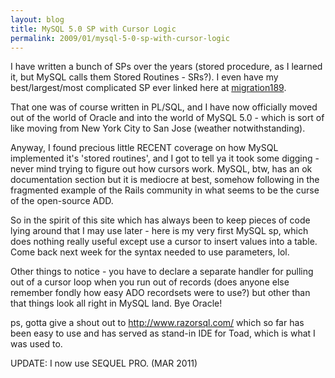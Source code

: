 ```yaml
---
layout: blog
title: MySQL 5.0 SP with Cursor Logic
permalink: 2009/01/mysql-5-0-sp-with-cursor-logic
---
```


<p>I have written a bunch of SPs over the years (stored procedure, as I learned it, but MySQL calls them Stored Routines - SRs?). I even have my best/largest/most complicated SP ever linked here at <a href='http://blog.kristeraxel.com/wp-content/uploads/2009/01/migration189.txt'>migration189</a>.
</p>
<p>That one was of course written in PL/SQL, and I have now officially moved out of the world of Oracle and into the world of MySQL 5.0 - which is sort of like moving from New York City to San Jose (weather notwithstanding).</p>
<p>Anyway, I found precious little RECENT coverage on how MySQL implemented it&#039;s &#039;stored routines&#039;, and I got to tell ya it took some digging - never mind trying to figure out how cursors work. MySQL, btw, has an ok documentation section but it is mediocre at best, somehow following in the fragmented example of the Rails community in what seems to be the curse of the open-source ADD.</p>
<p>So in the spirit of this site which has always been to keep pieces of code lying around that I may use later - here is my very first MySQL sp, which does nothing really useful except use a cursor to insert values into a table. Come back next week for the syntax needed to use parameters, lol.</p>
<p>Other things to notice - you have to declare a separate handler for pulling out of a cursor loop when you run out of records (does anyone else remember fondly how easy ADO recordsets were to use?) but other than that things look all right in MySQL land. Bye Oracle!</p>

<script src="https://gist.github.com/860870.js?file=cursor_sample.sql"></script>

<p>ps, gotta give a shout out to <a href="http://www.razorsql.com/">http://www.razorsql.com/</a> which so far has been easy to use and has served as stand-in IDE for Toad, which is what I was used to.</p>

UPDATE: I now use SEQUEL PRO. (MAR 2011)
